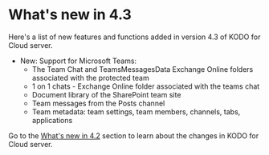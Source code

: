 # What's new in 4.3

Here's a list of new features and functions added in version 4.3 of KODO for Cloud server.

* New: Support for Microsoft Teams:
  * The Team Chat and TeamsMessagesData Exchange Online folders associated with the protected team
  * 1 on 1 chats - Exchange Online folder associated with the teams chat
  * Document library of the SharePoint team site
  * Team messages from the Posts channel
  * Team metadata: team settings, team members, channels, tabs, applications

Go to the [What's new in 4.2](https://storware.gitbook.io/kodo-for-cloud-office365/whats-new/whats-new-in-4.2) section to learn about the changes in KODO for Cloud server.

